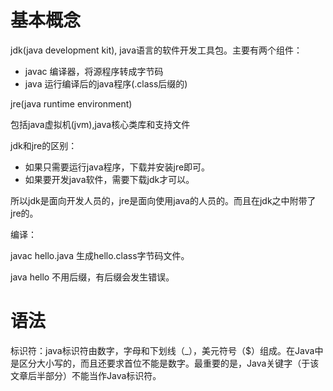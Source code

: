 # 基本概念

jdk(java development kit), java语言的软件开发工具包。主要有两个组件：

- javac 编译器，将源程序转成字节码
- java 运行编译后的java程序(.class后缀的)



jre(java runtime environment)

包括java虚拟机(jvm),java核心类库和支持文件



jdk和jre的区别：

- 如果只需要运行java程序，下载并安装jre即可。
- 如果要开发java软件，需要下载jdk才可以。

所以jdk是面向开发人员的，jre是面向使用java的人员的。而且在jdk之中附带了jre的。



编译：

javac hello.java 生成hello.class字节码文件。

java hello 不用后缀，有后缀会发生错误。



# 语法

标识符：java标识符由数字，字母和下划线（_），美元符号（$）组成。在Java中是区分大小写的，而且还要求首位不能是数字。最重要的是，Java关键字（于该文章后半部分）不能当作Java标识符。

